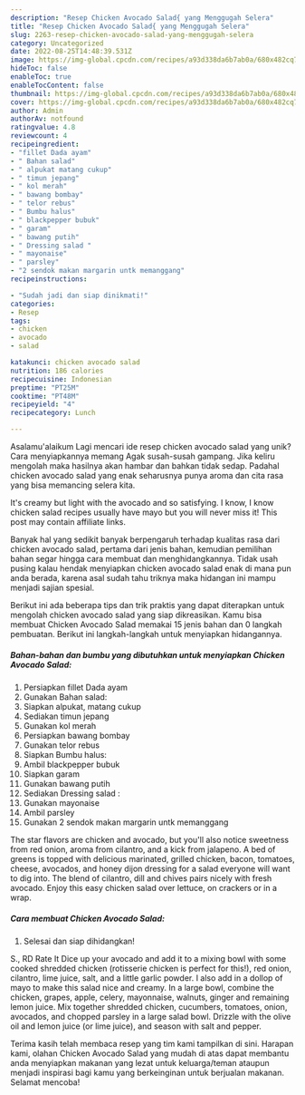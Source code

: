 ```yaml
---
description: "Resep Chicken Avocado Salad{ yang Menggugah Selera"
title: "Resep Chicken Avocado Salad{ yang Menggugah Selera"
slug: 2263-resep-chicken-avocado-salad-yang-menggugah-selera
category: Uncategorized
date: 2022-08-25T14:48:39.531Z
image: https://img-global.cpcdn.com/recipes/a93d338da6b7ab0a/680x482cq70/chicken-avocado-salad-foto-resep-utama.jpg
hideToc: false
enableToc: true
enableTocContent: false
thumbnail: https://img-global.cpcdn.com/recipes/a93d338da6b7ab0a/680x482cq70/chicken-avocado-salad-foto-resep-utama.jpg
cover: https://img-global.cpcdn.com/recipes/a93d338da6b7ab0a/680x482cq70/chicken-avocado-salad-foto-resep-utama.jpg
author: Admin
authorAv: notfound
ratingvalue: 4.8
reviewcount: 4
recipeingredient:
- "fillet Dada ayam"
- " Bahan salad"
- " alpukat matang cukup"
- " timun jepang"
- " kol merah"
- " bawang bombay"
- " telor rebus"
- " Bumbu halus"
- " blackpepper bubuk"
- " garam"
- " bawang putih"
- " Dressing salad "
- " mayonaise"
- " parsley"
- "2 sendok makan margarin untk memanggang"
recipeinstructions:

- "Sudah jadi dan siap dinikmati!"
categories:
- Resep
tags:
- chicken
- avocado
- salad

katakunci: chicken avocado salad 
nutrition: 186 calories
recipecuisine: Indonesian
preptime: "PT25M"
cooktime: "PT48M"
recipeyield: "4"
recipecategory: Lunch

---
```



Asalamu'alaikum Lagi mencari ide resep chicken avocado salad yang unik? Cara menyiapkannya memang Agak susah-susah gampang. Jika keliru mengolah maka hasilnya akan hambar dan bahkan tidak sedap. Padahal chicken avocado salad yang enak seharusnya punya aroma dan cita rasa yang bisa memancing selera kita.


It&#39;s creamy but light with the avocado and so satisfying. I know, I know chicken salad recipes usually have mayo but you will never miss it! This post may contain affiliate links.

Banyak hal yang sedikit banyak berpengaruh terhadap kualitas rasa dari chicken avocado salad, pertama dari jenis bahan, kemudian pemilihan bahan segar hingga cara membuat dan menghidangkannya. Tidak usah pusing kalau hendak menyiapkan chicken avocado salad enak di mana pun anda berada, karena asal sudah tahu triknya maka hidangan ini mampu menjadi sajian spesial.


Berikut ini ada beberapa tips dan trik praktis yang dapat diterapkan untuk mengolah chicken avocado salad yang siap dikreasikan. Kamu bisa membuat Chicken Avocado Salad memakai 15 jenis bahan dan 0 langkah pembuatan. Berikut ini langkah-langkah untuk menyiapkan hidangannya.

<!--inarticleads1-->

##### Bahan-bahan dan bumbu yang dibutuhkan untuk menyiapkan Chicken Avocado Salad:

1. Persiapkan fillet Dada ayam
1. Gunakan  Bahan salad:
1. Siapkan  alpukat, matang cukup
1. Sediakan  timun jepang
1. Gunakan  kol merah
1. Persiapkan  bawang bombay
1. Gunakan  telor rebus
1. Siapkan  Bumbu halus:
1. Ambil  blackpepper bubuk
1. Siapkan  garam
1. Gunakan  bawang putih
1. Sediakan  Dressing salad :
1. Gunakan  mayonaise
1. Ambil  parsley
1. Gunakan 2 sendok makan margarin untk memanggang


The star flavors are chicken and avocado, but you&#39;ll also notice sweetness from red onion, aroma from cilantro, and a kick from jalapeno. A bed of greens is topped with delicious marinated, grilled chicken, bacon, tomatoes, cheese, avocados, and honey dijon dressing for a salad everyone will want to dig into. The blend of cilantro, dill and chives pairs nicely with fresh avocado. Enjoy this easy chicken salad over lettuce, on crackers or in a wrap. 

<!--inarticleads2-->

##### Cara membuat Chicken Avocado Salad:


1. Selesai dan siap dihidangkan!

S., RD Rate It Dice up your avocado and add it to a mixing bowl with some cooked shredded chicken (rotisserie chicken is perfect for this!), red onion, cilantro, lime juice, salt, and a little garlic powder. I also add in a dollop of mayo to make this salad nice and creamy. In a large bowl, combine the chicken, grapes, apple, celery, mayonnaise, walnuts, ginger and remaining lemon juice. Mix together shredded chicken, cucumbers, tomatoes, onion, avocados, and chopped parsley in a large salad bowl. Drizzle with the olive oil and lemon juice (or lime juice), and season with salt and pepper. 

Terima kasih telah membaca resep yang tim kami tampilkan di sini. Harapan kami, olahan Chicken Avocado Salad yang mudah di atas dapat membantu anda menyiapkan makanan yang lezat untuk keluarga/teman ataupun menjadi inspirasi bagi kamu yang berkeinginan untuk berjualan makanan. Selamat mencoba!
